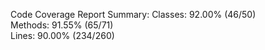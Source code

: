 

Code Coverage Report Summary:
  Classes: 92.00% (46/50)    
  Methods: 91.55% (65/71)    
  Lines:   90.00% (234/260)  

